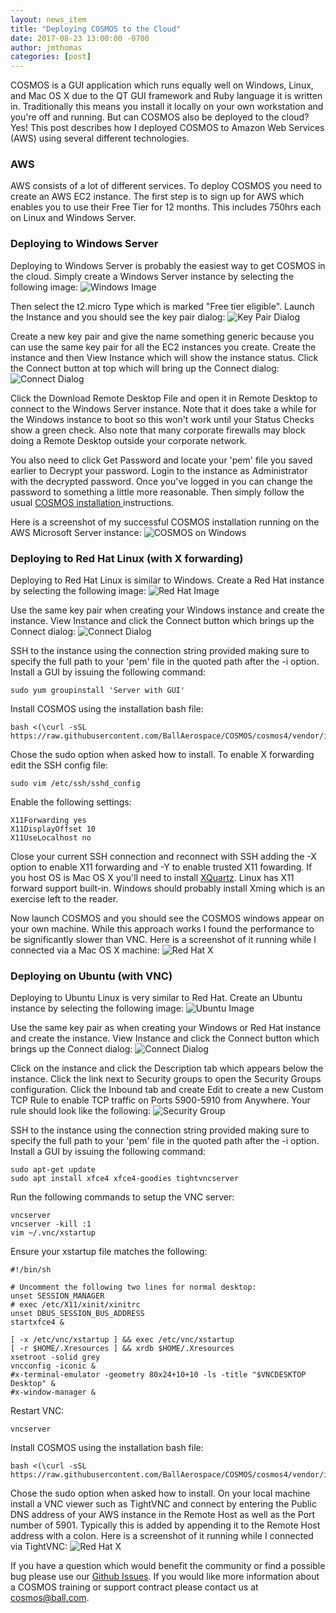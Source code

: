 ```yaml
---
layout: news_item
title: "Deploying COSMOS to the Cloud"
date: 2017-08-23 13:00:00 -0700
author: jmthomas
categories: [post]
---
```


COSMOS is a GUI application which runs equally well on Windows, Linux, and Mac OS X due to the QT GUI framework and Ruby language it is written in. Traditionally this means you install it locally on your own workstation and you're off and running. But can COSMOS also be deployed to the cloud? Yes! This post describes how I deployed COSMOS to Amazon Web Services (AWS) using several different technologies.

### AWS

AWS consists of a lot of different services. To deploy COSMOS you need to create an AWS EC2 instance. The first step is to sign up for AWS which enables you to use their Free Tier for 12 months. This includes 750hrs each on Linux and Windows Server.

### Deploying to Windows Server

Deploying to Windows Server is probably the easiest way to get COSMOS in the cloud. Simply create a Windows Server instance by selecting the following image:
![Windows Image](/img/2017_08_23_aws_win_server.png)

Then select the t2.micro Type which is marked "Free tier eligible". Launch the Instance and you should see the key pair dialog:
![Key Pair Dialog](/img/2017_08_23_aws_key_pair.png)

Create a new key pair and give the name something generic because you can use the same key pair for all the EC2 instances you create. Create the instance and then View Instance which will show the instance status. Click the Connect button at top which will bring up the Connect dialog:
![Connect Dialog](/img/2017_08_23_aws_win_connect.png)

Click the Download Remote Desktop File and open it in Remote Desktop to connect to the Windows Server instance. Note that it does take a while for the Windows instance to boot so this won't work until your Status Checks show a green check. Also note that many corporate firewalls may block doing a Remote Desktop outside your corporate network.

You also need to click Get Password and locate your 'pem' file you saved earlier to Decrypt your password. Login to the instance as Administrator with the decrypted password. Once you've logged in you can change the password to something a little more reasonable. Then simply follow the usual [COSMOS installation ](/docs/installation/) instructions.

Here is a screenshot of my successful COSMOS installation running on the AWS Microsoft Server instance:
![COSMOS on Windows](/img/2017_08_23_aws_windows.png)

### Deploying to Red Hat Linux (with X forwarding)

Deploying to Red Hat Linux is similar to Windows. Create a Red Hat instance by selecting the following image:
![Red Hat Image](/img/2017_08_23_aws_red_hat.png)

Use the same key pair when creating your Windows instance and create the instance. View Instance and click the Connect button which brings up the Connect dialog:
![Connect Dialog](/img/2017_08_23_aws_red_hat_connect.png)

SSH to the instance using the connection string provided making sure to specify the full path to your 'pem' file in the quoted path after the -i option. Install a GUI by issuing the following command:

```
sudo yum groupinstall 'Server with GUI'
```

Install COSMOS using the installation bash file:

```
bash <(\curl -sSL https://raw.githubusercontent.com/BallAerospace/COSMOS/cosmos4/vendor/installers/linux_mac/INSTALL_COSMOS.sh)
```

Chose the sudo option when asked how to install. To enable X forwarding edit the SSH config file:

```
sudo vim /etc/ssh/sshd_config
```

Enable the following settings:

```
X11Forwarding yes
X11DisplayOffset 10
X11UseLocalhost no
```

Close your current SSH connection and reconnect with SSH adding the -X option to enable X11 forwarding and -Y to enable trusted X11 fowarding. If you host OS is Mac OS X you'll need to install [XQuartz](https://www.xquartz.org/). Linux has X11 forward support built-in. Windows should probably install Xming which is an exercise left to the reader.

Now launch COSMOS and you should see the COSMOS windows appear on your own machine. While this approach works I found the performance to be significantly slower than VNC. Here is a screenshot of it running while I connected via a Mac OS X machine:
![Red Hat X](/img/2017_08_23_aws_red_hat_x.png)

### Deploying on Ubuntu (with VNC)

Deploying to Ubuntu Linux is very similar to Red Hat. Create an Ubuntu instance by selecting the following image:
![Ubuntu Image](/img/2017_08_23_aws_ubuntu.png)

Use the same key pair as when creating your Windows or Red Hat instance and create the instance. View Instance and click the Connect button which brings up the Connect dialog:
![Connect Dialog](/img/2017_08_23_aws_red_hat_connect.png)

Click on the instance and click the Description tab which appears below the instance. Click the link next to Security groups to open the Security Groups configuration. Click the Inbound tab and create Edit to create a new Custom TCP Rule to enable TCP traffic on Ports 5900-5910 from Anywhere. Your rule should look like the following:
![Security Group](/img/2017_08_23_aws_security_group.png)

SSH to the instance using the connection string provided making sure to specify the full path to your 'pem' file in the quoted path after the -i option. Install a GUI by issuing the following command:

```
sudo apt-get update
sudo apt install xfce4 xfce4-goodies tightvncserver
```

Run the following commands to setup the VNC server:

```
vncserver
vncserver -kill :1
vim ~/.vnc/xstartup
```

Ensure your xstartup file matches the following:

```
#!/bin/sh

# Uncomment the following two lines for normal desktop:
unset SESSION_MANAGER
# exec /etc/X11/xinit/xinitrc
unset DBUS_SESSION_BUS_ADDRESS
startxfce4 &

[ -x /etc/vnc/xstartup ] && exec /etc/vnc/xstartup
[ -r $HOME/.Xresources ] && xrdb $HOME/.Xresources
xsetroot -solid grey
vncconfig -iconic &
#x-terminal-emulator -geometry 80x24+10+10 -ls -title "$VNCDESKTOP Desktop" &
#x-window-manager &
```

Restart VNC:

```
vncserver
```

Install COSMOS using the installation bash file:

```
bash <(\curl -sSL https://raw.githubusercontent.com/BallAerospace/COSMOS/cosmos4/vendor/installers/linux_mac/INSTALL_COSMOS.sh)
```

Chose the sudo option when asked how to install. On your local machine install a VNC viewer such as TightVNC and connect by entering the Public DNS address of your AWS instance in the Remote Host as well as the Port number of 5901. Typically this is added by appending it to the Remote Host address with a colon. Here is a screenshot of it running while I connected via TightVNC:
![Red Hat X](/img/2017_08_23_aws_ubuntu_vnc.png)

If you have a question which would benefit the community or find a possible bug please use our [Github Issues](https://github.com/BallAerospace/COSMOS/issues). If you would like more information about a COSMOS training or support contract please contact us at <cosmos@ball.com>.
